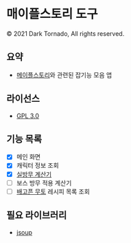 # 매이플스토리 도구
© 2021 Dark Tornado, All rights reserved.

## 요약
* [메이플스토리](https://maplestory.nexon.com/)와 관련된 잡기능 모음 앱

## 라이선스
* [GPL 3.0](LICENSE)

## 기능 목록
* [x] 메인 화면
* [x] 캐릭터 정보 조회
* [x] [실방무 계산기](https://github.com/DarkTornado/MapleIgnoreDEFCalc)
* [ ] 보스 방무 적용 계산기
* [ ] [배고픈 무토](https://m.maplestory.nexon.com/Guide/GameInformation/SpecialContents/ArcaneRiverSpecial#3) 레시피 목록 조회

## 필요 라이브러리
* [jsoup](https://jsoup.org/)
